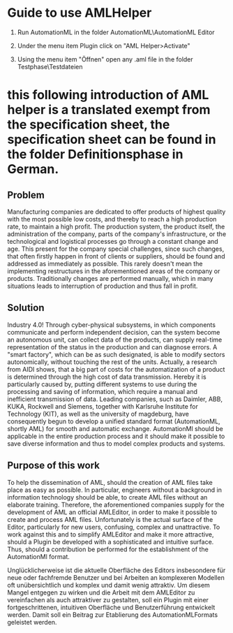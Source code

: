 # Guide to use AMLHelper  

1. Run AutomationML in the folder AutomationML\AutomationML Editor 

2. Under the menu item Plugin click on "AML Helper>Activate"

3. Using the menu item "Öffnen" open any .aml file in the folder Testphase\Testdateien 


# this following introduction of AML helper is a translated exempt from the specification sheet, the specification sheet can be found in the folder Definitionsphase in German.

## Problem
Manufacturing companies are dedicated to offer products of highest quality with the most possible low costs, and thereby to reach a high production rate, to maintain a high profit.
The production system, the product itself, the administration of the company, parts of the company's infrastructure, or the technological and logistical processes go through a constant change and age. This present for the company special challenges, since such changes, that often firstly happen in front of clients or suppliers, should be found and addressed as immediately as possible. This rarely doesn't mean the implementing restructures in the aforementioned areas of the company or products.
Traditionally changes are performed manually, which in many situations leads to interruption of production and thus fall in profit.
## Solution
Industry 4.0! Through cyber-physical subsystems, in which components communicate and perform independent decision, can the system become an autonomous unit, can collect data of the products, can supply real-time representation of the status in the production and can diagnose errors. A "smart factory", which can be as such designated, is able to modify sectors autonomically, without touching the rest of the units.
Actually, a research from AIDI shows, that a big part of costs for the automatization of a product is determined through the high cost of data transmission. Hereby it is particularly caused by, putting different systems to use during the processing and saving of information, which require a manual and inefficient transmission of data. Leading companies, such as Daimler, ABB, KUKA, Rockwell and Siemens, together with Karlsruhe Institute for Technology (KIT), as well as the university of magdeburg, have consequently begun to develop a unified standard format (AutomationML, shortly AML) for smooth and automatic exchange.
AutomationMl should be applicable in the entire production process and it should make it possible to save diverse information and thus to model complex products and systems.
## Purpose of this work
To help the dissemination of AML, should the creation of AML files take place as easy as possible. In particular, engineers without a background in information technology should be able, to create AML files without an elaborate training. Therefore, the aforementioned companies supply for the development of AML an official AMLEditor, in order to make it possible to create and process AML files. Unfortunately is the actual surface of the Editor, particularly for new users, confusing, complex and unattractive. To work against this and to simplify AMLEditor and make it more attractive, should a Plugin be developed with a sophisticated and intuitive surface. Thus, should a contribution be performed for the establishment of the AutomationMl format.


Unglücklicherweise ist die aktuelle Oberfläche des Editors insbesondere
für neue oder
fachfremde Benutzer und bei Arbeiten an komplexeren Modellen oft
unübersichtlich und
komplex und damit wenig attraktiv. Um diesem Mangel entgegen zu wirken und die Arbeit
mit dem AMLEditor
zu vereinfachen als auch attraktiver zu gestalten, soll ein Plugin mit
einer fortgeschrittenen, intuitiven Oberfläche und Benutzerführung entwickelt werden. Damit
soll ein Beitrag zur Etablierung des AutomationMLFormats
geleistet werden.
